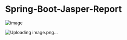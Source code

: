 # Spring-Boot-Jasper-Report
![image](https://github.com/urtaav/jaspert-report-java/assets/30246385/a3707e9a-ba34-43e0-b66a-56c0e28e8b23)



![Uploading image.png…]()
